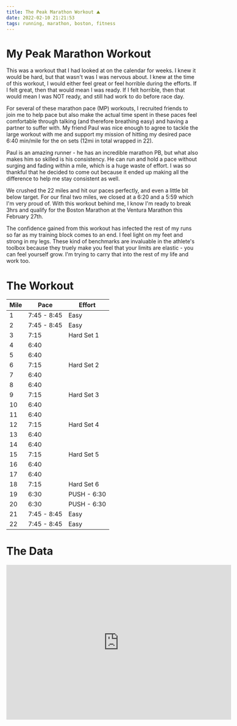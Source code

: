 ```yaml
---
title: The Peak Marathon Workout ⛰
date: 2022-02-10 21:21:53
tags: running, marathon, boston, fitness
---
```


# My Peak Marathon Workout 

This was a workout that I had looked at on the calendar for weeks. I knew it would be hard, but that wasn't was I was nervous about. I knew at the time of this workout, I would either feel great or feel horrible during the efforts. If I felt great, then that would mean I was ready. If I felt horrible, then that would mean I was NOT ready, and still had work to do before race day. 

For several of these marathon pace (MP) workouts, I recruited friends to join me to help pace but also make the actual time spent in these paces feel comfortable through talking (and therefore breathing easy) and having a partner to suffer with. My friend Paul was nice enough to agree to tackle the large workout with me and support my mission of hitting my desired pace 6:40 min/mile for the on sets (12mi in total wrapped in 22). 

Paul is an amazing runner - he has an incredible marathon PB, but what also makes him so skilled is his consistency. He can run and hold a pace without surging and fading within a mile, which is a huge waste of effort. I was so thankful that he decided to come out because it ended up making all the difference to help me stay consistent as well.

We crushed the 22 miles and hit our paces perfectly, and even a little bit below target. For our final two miles, we closed at a 6:20 and a 5:59 which I'm very proud of. With this workout behind me, I know I'm ready to break 3hrs and qualify for the Boston Marathon at the Ventura Marathon this February 27th.

The confidence gained from this workout has infected the rest of my runs so far as my training block comes to an end. I feel light on my feet and strong in my legs. These kind of benchmarks are invaluable in the athlete's toolbox because they truely make you feel that your limits are elastic - you can feel yourself grow. I'm trying to carry that into the rest of my life and work too. 

# The Workout 
| Mile |Pace | Effort |
| -- | ----------- | ----------- |
| 1  | 7:45 - 8:45 | Easy        |
| 2  | 7:45 - 8:45 | Easy        |
| 3  | 7:15        | Hard Set 1  |
| 4  | 6:40        |             |
| 5  | 6:40        |             |
| 6  | 7:15        | Hard Set 2  |
| 7  | 6:40        |             |
| 8  | 6:40        |             |
| 9  | 7:15        | Hard Set 3  |
| 10 | 6:40        |             |
| 11 | 6:40        |             |
| 12 | 7:15        | Hard Set 4  |
| 13 | 6:40        |             |
| 14 | 6:40        |             |
| 15 | 7:15        | Hard Set 5  |
| 16 | 6:40        |             |
| 17 | 6:40        |             |
| 18 | 7:15        | Hard Set 6  |
| 19 | 6:30        | PUSH - 6:30 |
| 20 | 6:30        | PUSH - 6:30 |
| 21 | 7:45 - 8:45 | Easy        |
| 22 | 7:45 - 8:45 | Easy        |

# The Data

<iframe height='405' width='590' frameborder='0' allowtransparency='true' scrolling='no' src='https://www.strava.com/activities/6640979528/embed/782da29b708db80aa51579a4d0388a8222d1af70'></iframe>